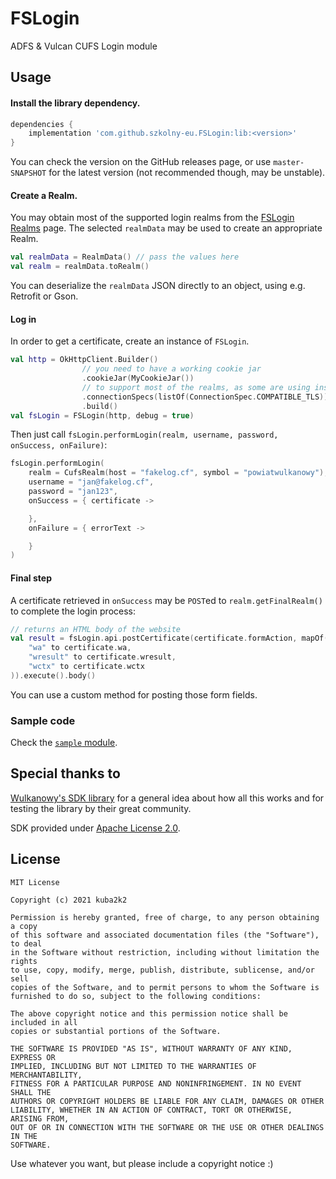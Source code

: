 # FSLogin

ADFS &amp; Vulcan CUFS Login module

## Usage

#### Install the library dependency.

```gradle
dependencies {
    implementation 'com.github.szkolny-eu.FSLogin:lib:<version>'
}
```

You can check the version on the GitHub releases page, or use `master-SNAPSHOT` for
the latest version (not recommended though, may be unstable).

#### Create a Realm.

You may obtain most of the supported login realms from the [FSLogin Realms](https://szkolny-eu.github.io/FSLogin/realms/) page.
The selected `realmData` may be used to create an appropriate Realm.

```kotlin
val realmData = RealmData() // pass the values here
val realm = realmData.toRealm()
```

You can deserialize the `realmData` JSON directly to an object, using e.g. Retrofit or Gson.

#### Log in

In order to get a certificate, create an instance of `FSLogin`.

```kotlin
val http = OkHttpClient.Builder()
                // you need to have a working cookie jar
                .cookieJar(MyCookieJar())
                // to support most of the realms, as some are using insecure TLS
                .connectionSpecs(listOf(ConnectionSpec.COMPATIBLE_TLS))
                .build()
val fsLogin = FSLogin(http, debug = true)
```

Then just call `fsLogin.performLogin(realm, username, password, onSuccess, onFailure)`:

```kotlin
fsLogin.performLogin(
    realm = CufsRealm(host = "fakelog.cf", symbol = "powiatwulkanowy"),
    username = "jan@fakelog.cf",
    password = "jan123",
    onSuccess = { certificate -> 

    },
    onFailure = { errorText ->

    }
)
```

#### Final step

A certificate retrieved in `onSuccess` may be `POST`ed to `realm.getFinalRealm()` to complete the login process:

```kotlin
// returns an HTML body of the website
val result = fsLogin.api.postCertificate(certificate.formAction, mapOf(
    "wa" to certificate.wa,
    "wresult" to certificate.wresult,
    "wctx" to certificate.wctx
)).execute().body()
```

You can use a custom method for posting those form fields.

### Sample code

Check the [`sample` module](https://github.com/kuba2k2/FSLogin/blob/master/sample/src/main/kotlin/pl/szczodrzynski/fslogin/Main.kt).

## Special thanks to

[Wulkanowy's SDK library](https://github.com/wulkanowy/sdk) for a general idea
about how all this works and for testing the library by their great community.

SDK provided under [Apache License 2.0](https://github.com/wulkanowy/sdk/blob/master/LICENSE).

## License

```
MIT License

Copyright (c) 2021 kuba2k2

Permission is hereby granted, free of charge, to any person obtaining a copy
of this software and associated documentation files (the "Software"), to deal
in the Software without restriction, including without limitation the rights
to use, copy, modify, merge, publish, distribute, sublicense, and/or sell
copies of the Software, and to permit persons to whom the Software is
furnished to do so, subject to the following conditions:

The above copyright notice and this permission notice shall be included in all
copies or substantial portions of the Software.

THE SOFTWARE IS PROVIDED "AS IS", WITHOUT WARRANTY OF ANY KIND, EXPRESS OR
IMPLIED, INCLUDING BUT NOT LIMITED TO THE WARRANTIES OF MERCHANTABILITY,
FITNESS FOR A PARTICULAR PURPOSE AND NONINFRINGEMENT. IN NO EVENT SHALL THE
AUTHORS OR COPYRIGHT HOLDERS BE LIABLE FOR ANY CLAIM, DAMAGES OR OTHER
LIABILITY, WHETHER IN AN ACTION OF CONTRACT, TORT OR OTHERWISE, ARISING FROM,
OUT OF OR IN CONNECTION WITH THE SOFTWARE OR THE USE OR OTHER DEALINGS IN THE
SOFTWARE.
```

Use whatever you want, but please include a copyright notice :)
